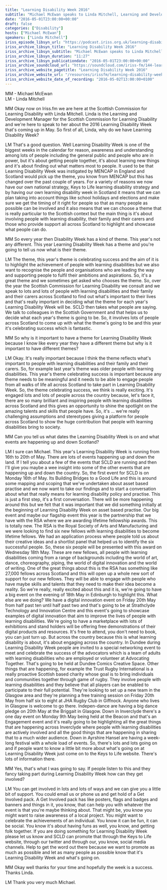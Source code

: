 ```yaml
---
title: "Learning Disability Week 2016"
subtitle: "Michael McEwan speaks to Linda Mitchell, Learning and Development Manager at Scottish Commission for Learning Disability, about the theme for this year and associated activities happening in Scotland."
date: "2016-05-01T23:00:00+00:00"
draft: false
categories: ["Disability"]
hosts: ["Michael McEwan"]
speakers: ["Linda Mitchell"]
iriss_episode_libsyn_url: "https://podcast.iriss.org.uk/learning-disability-week-2016-1"
iriss_archive_libsyn_title: "Learning Disability Week 2016"
iriss_archive_libsyn_subtitle: "Michael McEwan speaks to Linda Mitchell, Learning and Development Manager at Scottish Commission for Learning Disability, about the theme for this year and associated activities happening in Scotland"
iriss_archive_libsyn_duration: "11:27"
iriss_archive_libsyn_publicationdate: "2016-05-01T23:00:00+00:00"
iriss_archive_soundcloud_url: "https://soundcloud.com/iriss-fm/144-learning-disability-week-2016"
iriss_archive_website_pagetitle: "Learning Disability Week 2016"
iriss_archive_website_url: "/resources/irissfm/learning-disability-week-2016"
iriss_archive_website_date_of_recording: "2016-05-02T13:00:00+0100"
---
```

MM - Michael McEwan  
LM - Linda Mitchell

MM Okay now on Iriss.fm we are here at the Scottish Commission for Learning Disability with Linda Mitchell. Linda is the Learning and Development Manager for the Scottish Commission for Learning Disability and we're here to speak to her about the 2016 Learning Disability Week that's coming up in May. So first of all, Linda, why do we have Learning Disability Week?

LM That's a good question. Well Learning Disability Week is one of the biggest weeks in the calendar for reason, awareness and understanding among lots of people including the general public and people who are in power, but it's about getting people together, it's about learning new things and it's about finding out what matters most to people. It used to be that Learning Disability Week was instigated by MENCAP in England and Scotland would pick up the theme, you know from MENCAP but this has changed over the past couple of years. For a variety of reasons we now have our own national strategy, Keys to Life learning disability strategy and by having our own learning disability week in Scotland it means that we can plan taking into account things like school holidays and elections and make sure we get the timing of it right for people so that as many people as possible can be involved and it also means that we can choose a theme that is really particular to the Scottish context but the main thing is it's about involving people with learning disability, their family and their carers and those who provide support all across Scotland to highlight and showcase what people can do.

MM So every year then Disability Week has a kind of theme. This year's not any different. This year Learning Disability Week has a theme and you're going to tell us now what is their theme.

LM The theme, this year's theme is celebrating success and the aim of it is to highlight the achievement of people with learning disabilities but we also want to recognise the people and organisations who are leading the way and supporting people to fulfil their ambitions and aspirations. So, it's a great theme and we sometimes get asked who chooses the theme. So, over the year the Scottish Commission for Learning Disability we consult and we speak to lots and lots of people with learning disabilities and their family and their carers across Scotland to find out what's important to their lives and that's really important in deciding what the theme for each year's Learning Disability Week will be. SCLD then takes what people are saying. We talk to colleagues in the Scottish Government and that helps us to decide what each year's theme is going to be. So, it involves lots of people across Scotland to come up with what the theme's going to be and this year it's celebrating success which is fantastic.

MM So why is it important to have a theme for Learning Disability Week because I know like every year they have a different theme but why is it important to have different themes?

LM Okay. It's really important because I think the theme reflects what's important to people with learning disabilities and their family and their carers. So, for example last year's theme was older people with learning disabilities. This year's theme celebrating success is important because any theme needs to be meaningful and it needs to be able to engage people from all walks of life all across Scotland to take part in Learning Disability Week. So, the theme celebrating success, we think is really exciting. It's engaged lots and lots of people across the country because, let's face it, there are so many brilliant and inspiring people with learning disabilities across Scotland and this gives an opportunity to shine the spotlight on the amazing talents and skills that people have. So, it's ... we're really challenging assumptions and stereotypes giving a platform for people across Scotland to show the huge contribution that people with learning disabilities bring to society.

MM Can you tell us what dates the Learning Disability Week is on and what events are happening up and down Scotland?

LM I sure can Michael. This year's Learning Disability Week is running from 16th to 20th of May. There are lots of events happening up and down the land. If I tell you about a few of the events that SCLD are running and then I'll give you maybe a wee insight into some of the other events that are happening up and down the country. So, the first event for SCLD is on Monday 16th of May. Its Building Bridges to a Good Life and this is around some mapping and scoping that we've undertaken about asset based practise and we now want to take our findings and to start a conversation about what that really means for learning disability policy and practise. This is just a first step, it's a first conversation. There will be more happening around this but we felt that it was important that we did something initially at the beginning of Learning Disability Week on asset based practise. Our big event and maybe our flagship event this year is the partnership that we have with the RSA where we are awarding lifetime fellowship awards. This is totally new. The RSA is the Royal Society of Arts and Manufacturing and we were looking to find six new fellows with learning disabilities to become lifetime fellows. We had an application process where people told us about their creative ideas and a shortlist panel that helped us to identify the six successful people. So, these six people will be presented with this award on Wednesday 18th May. These are new fellows, all people with learning disabilities coming from a range of backgrounds including the world of art, dance, choreography, piping, the world of digital innovation and the world of writing. One of the great things about this is the RSA has something like 27,000 fellows across Scotland and this will open up a whole new sort of support for our new fellows. They will be able to engage with people who have maybe skills and talents that they need to make their idea become a reality. So we're really, really excited about this and it is, we're going to have a big event on the evening of 18th May in Edinburgh to highlight this. What else are we doing? We have a digital innovation event on Friday 20th May from half past ten until half past two and that's going to be at Strathclyde Technology and Innovation Centre and this event's going to showcase examples of digital innovation that aim to improve the lives of people with learning disabilities. We're going to have a marketplace with lots of exhibitions and stand holders will be offering free demonstrations of their digital products and resources. It's free to attend, you don't need to book, you can just turn up. But across the country because this is what learning disability is about, it's about engaging across the country. In Dundee during Learning Disability Week people are invited to a special networking event to meet and celebrate the success of the advocators which is a team of adults with learning disabilities who are employed or volunteer at Advocating Together. That's going to be held at Dundee Comics Creative Space. Other things that are happening, for example the Trust Rugby International is a really proactive Scottish based charity whose goal is to bring individuals and communities together through game of rugby. They involve people with learning disabilities and they believe that all players can be enabled to participate to their full potential. They're looking to set up a new team in the Glasgow area and they're planning a free training session on Friday 20th May from half six to eight at JHA Rugby Club in Giffnock. Anyone who lives in Glasgow is welcome to go there. Indepen-dance are having a big dance pledge on 20th May at the Briggait in Glasgow. Down in Inverclyde there's a one day event on Monday 9th May being held at the Beacon and that's an Engagement event and it's really going to be highlighting all the great things that are happening across Inverclyde where people with learning disabilities are actively involved and all the good things that are happening in sharing that to a much wider audience. Down in Ayrshire Hansel are having a week-long festival with a whole load of events. So, there's lots and lots going on and if people want to know a little bit more about what's going on at Learning Disability Week just come on to the Keys to Life website. There's lots of information there.

MM Yes, that's what I was going to say. If people listen to this and they fancy taking part during Learning Disability Week how can they get involved?

LM You can get involved in lots and lots of ways and we can give you a little bit of support. You could email us or phone us and get hold of a Get Involved pack. A Get Involved pack has like posters, flags and badges and banners and things in it, you know, that can help you with whatever the event is that you're maybe thinking about. That might be, you know you might want to raise awareness of a local project. You might want to celebrate the achievements of an individual. You know it can be fun, it can be social. You know it's about having funs as well, you know, and getting folk together. If you are doing something for Learning Disability Week please let us know and SCLD can promote that through the Keys to Life website, through our twitter and through our, you know, social media channels. Help to get the word out there because we want to promote as much as possible and let as many people as possible know that it's Learning Disability Week and what's going on.

MM Okay well thanks for your time and hopefully the week is a success. Thanks Linda.

LM Thank you very much Michael.
